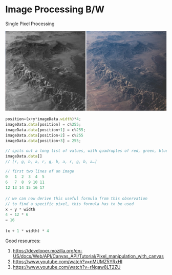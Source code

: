 # Image Processing B/W

Single Pixel Processing

![Image](screenshot.png)

```javascript
position=(x+y*imageData.width)*4;
imageData.data[position] = c%255;
imageData.data[position+1] = c%255;
imageData.data[position+2] = c%255
imageData.data[position+3] = 255;
```

```javascript
// spits out a long list of values, with quadruples of red, green, blue and alpha channels
imageData.data[]
// [r, g, b, a, r, g, b, a, r, g, b, a…]
```

```javascript
// first two lines of an image
0   1  2  3  4  5
6   7  8  9 10 11
12 13 14 15 16 17

// we can now derive this useful formula from this observation
// to find a specific pixel, this formula has to be used
x + y * width
4 + 12 * 6
= 16

(x + 1 * width) * 4
```

Good resources:

1. https://developer.mozilla.org/en-US/docs/Web/API/Canvas_API/Tutorial/Pixel_manipulation_with_canvas
2. https://www.youtube.com/watch?v=nMUMZ5YRxHI
3. https://www.youtube.com/watch?v=rNqaw8LT2ZU
